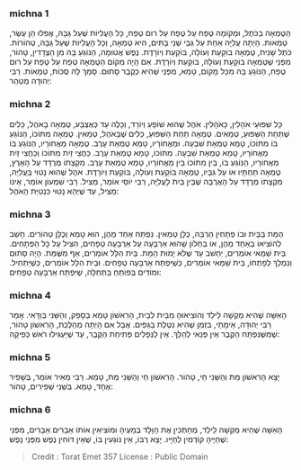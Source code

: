 
### michna 1
הַטֻּמְאָה בַכֹּתֶל, וּמְקוֹמָהּ טֶפַח עַל טֶפַח עַל רוּם טֶפַח, כָּל הָעֲלִיּוֹת שֶׁעַל גַּבָּהּ, אֲפִלּוּ הֵן עֶשֶׂר, טְמֵאוֹת. הָיְתָה עֲלִיָּה אַחַת עַל גַּבֵּי שְׁנֵי בָתִּים, הִיא טְמֵאָה, וְכָל הָעֲלִיּוֹת שֶׁעַל גַּבָּהּ, טְהוֹרוֹת. כֹּתֶל שָׁנִית, טֻמְאָה בוֹקַעַת וְעוֹלָה, בּוֹקַעַת וְיוֹרָדֶת. נֶפֶשׁ אֲטוּמָה, הַנּוֹגֵעַ בָּהּ מִן הַצְּדָדִין, טָהוֹר, מִפְּנֵי שֶׁטֻּמְאָה בוֹקַעַת וְעוֹלָה, בּוֹקַעַת וְיוֹרָדֶת. אִם הָיָה מְקוֹם הַטֻּמְאָה טֶפַח עַל טֶפַח עַל רוּם טֶפַח, הַנּוֹגֵעַ בָּהּ מִכָּל מָקוֹם, טָמֵא, מִפְּנֵי שֶׁהִיא כְקֶבֶר סָתוּם. סָמַךְ לָהּ סֻכּוֹת, טְמֵאוֹת. רַבִּי יְהוּדָה מְטַהֵר: 

### michna 2
כָּל שִׁפּוּעֵי אֹהָלִין, כָּאֹהָלִין. אֹהֶל שֶׁהוּא שׁוֹפֵעַ וְיוֹרֵד, וְכָלֶה עַד כְּאֶצְבַּע, טֻמְאָה בָאֹהֶל, כֵּלִים שֶׁתַּחַת הַשִּׁפּוּעַ, טְמֵאִים. טֻמְאָה תַחַת הַשִּׁפּוּעַ, כֵּלִים שֶׁבָּאֹהֶל, טְמֵאִין. טֻמְאָה מִתּוֹכוֹ, הַנּוֹגֵעַ בּוֹ מִתּוֹכוֹ, טָמֵא טֻמְאַת שִׁבְעָה. וּמֵאֲחוֹרָיו, טָמֵא טֻמְאַת עָרֶב. טֻמְאָה מֵאֲחוֹרָיו, הַנּוֹגֵעַ בּוֹ מֵאֲחוֹרָיו, טָמֵא טֻמְאַת שִׁבְעָה. מִתּוֹכוֹ, טָמֵא טֻמְאַת עָרֶב. כַּחֲצִי זַיִת מִתּוֹכוֹ וְכַחֲצִי זַיִת מֵאֲחוֹרָיו, הַנּוֹגֵעַ בּוֹ, בֵּין מִתּוֹכוֹ בֵּין מֵאֲחוֹרָיו, טָמֵא טֻמְאַת עָרֶב. מִקְצָתוֹ מְרֻדָּד עַל הָאָרֶץ, טֻמְאָה תַחְתָּיו אוֹ עַל גַּבָּיו, טֻמְאָה בוֹקַעַת וְעוֹלָה, בּוֹקַעַת וְיוֹרָדֶת. אֹהֶל שֶׁהוּא נָטוּי בָּעֲלִיָּה, מִקְצָתוֹ מְרֻדָּד עַל הָאֲרֻבָּה שֶׁבֵּין בַּיִת לָעֲלִיָּה, רַבִּי יוֹסֵי אוֹמֵר, מַצִּיל. רַבִּי שִׁמְעוֹן אוֹמֵר, אֵינוֹ מַצִּיל, עַד שֶׁיְּהֵא נָטוּי כִּנְטִיַּת הָאֹהֶל: 

### michna 3
הַמֵּת בַּבַּיִת וּבוֹ פְתָחִין הַרְבֵּה, כֻּלָּן טְמֵאִין. נִפְתַּח אַחַד מֵהֶן, הוּא טָמֵא וְכֻלָּן טְהוֹרִים. חָשַׁב לְהוֹצִיאוֹ בְאַחַד מֵהֶן, אוֹ בְחַלּוֹן שֶׁהוּא אַרְבָּעָה עַל אַרְבָּעָה טְפָחִים, הִצִּיל עַל כָּל הַפְּתָחִים. בֵּית שַׁמַּאי אוֹמְרִים, יַחְשֹׁב עַד שֶׁלֹּא יָמוּת הַמֵּת. בֵּית הִלֵּל אוֹמְרִים, אַף מִשֶּׁמֵּת. הָיָה סָתוּם וְנִמְלַךְ לְפָתְחוֹ, בֵּית שַׁמַּאי אוֹמְרִים, כְּשֶׁיִּפְתַּח אַרְבָּעָה טְפָחִים. וּבֵית הִלֵּל אוֹמְרִים, כְּשֶׁיַּתְחִיל. וּמוֹדִים בְּפוֹתֵחַ בַּתְּחִלָּה, שֶׁיִּפְתַּח אַרְבָּעָה טְפָחִים: 

### michna 4
הָאִשָּׁה שֶׁהִיא מַקְשָׁה לֵילֵד וְהוֹצִיאוּהָ מִבַּיִת לְבַיִת, הָרִאשׁוֹן טָמֵא בְסָפֵק, וְהַשֵּׁנִי בְּוַדָּאי. אָמַר רַבִּי יְהוּדָה, אֵימָתַי, בִּזְמַן שֶׁהִיא נִטֶּלֶת בַּגַּפַּיִם. אֲבָל אִם הָיְתָה מְהַלֶּכֶת, הָרִאשׁוֹן טָהוֹר, שֶׁמִּשֶּׁנִּפְתַּח הַקֶּבֶר אֵין פְּנַאי לְהַלֵּךְ. אֵין לַנְּפָלִים פְּתִיחַת הַקֶּבֶר, עַד שֶׁיַּעְגִּילוּ רֹאשׁ כְּפִיקָה: 

### michna 5
יָצָא הָרִאשׁוֹן מֵת וְהַשֵּׁנִי חַי, טָהוֹר. הָרִאשׁוֹן חַי וְהַשֵּׁנִי מֵת, טָמֵא. רַבִּי מֵאִיר אוֹמֵר, בְּשָׁפִיר אֶחָד, טָמֵא. בִּשְׁנֵי שְׁפִירִים, טָהוֹר: 

### michna 6
הָאִשָּׁה שֶׁהִיא מַקְשָׁה לֵילֵד, מְחַתְּכִין אֶת הַוָּלָד בְּמֵעֶיהָ וּמוֹצִיאִין אוֹתוֹ אֵבָרִים אֵבָרִים, מִפְּנֵי שֶׁחַיֶּיהָ קוֹדְמִין לְחַיָּיו. יָצָא רֻבּוֹ, אֵין נוֹגְעִין בּוֹ, שֶׁאֵין דּוֹחִין נֶפֶשׁ מִפְּנֵי נָפֶשׁ: 

>Credit : Torat Emet 357
>License : Public Domain 